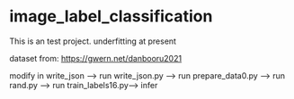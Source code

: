 # image_label_classification
This is an test project.
underfitting at present

dataset from: https://gwern.net/danbooru2021

modify in write_json --> run write_json.py --> run prepare_data0.py --> run rand.py --> run train_labels16.py--> infer
